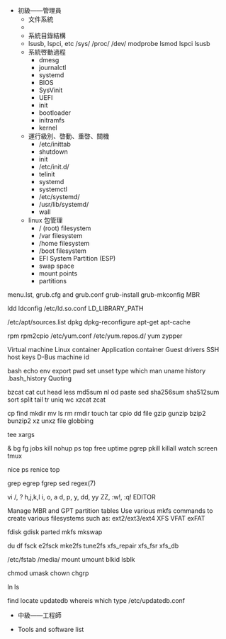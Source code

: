 * 初級——管理員
  * 文件系統
  * 
  * 系統目錄結構
  * lsusb, lspci, etc
    /sys/
    /proc/
    /dev/
    modprobe
    lsmod
    lspci
    lsusb
  * 系統啓動過程
    * dmesg
    * journalctl
    * systemd
    * BIOS
    * SysVinit
    * UEFI
    * init
    * bootloader
    * initramfs
    * kernel
  * 運行級別、啓動、重啓、關機
    * /etc/inittab
    * shutdown
    * init
    * /etc/init.d/
    * telinit
    * systemd
    * systemctl
    * /etc/systemd/
    * /usr/lib/systemd/
    * wall
  * linux 包管理
    * / (root) filesystem
    * /var filesystem
    * /home filesystem
    * /boot filesystem
    * EFI System Partition (ESP)
    * swap space
    * mount points
    * partitions

menu.lst, grub.cfg and grub.conf
grub-install
grub-mkconfig
MBR

ldd
ldconfig
/etc/ld.so.conf
LD_LIBRARY_PATH

/etc/apt/sources.list
dpkg
dpkg-reconfigure
apt-get
apt-cache

rpm
rpm2cpio
/etc/yum.conf
/etc/yum.repos.d/
yum
zypper


Virtual machine
Linux container
Application container
Guest drivers
SSH host keys
D-Bus machine id

bash
echo
env
export
pwd
set
unset
type
which
man
uname
history
.bash_history
Quoting

bzcat
cat
cut
head
less
md5sum
nl
od
paste
sed
sha256sum
sha512sum
sort
split
tail
tr
uniq
wc
xzcat
zcat

cp
find
mkdir
mv
ls
rm
rmdir
touch
tar
cpio
dd
file
gzip
gunzip
bzip2
bunzip2
xz
unxz
file globbing

tee
xargs

&
bg
fg
jobs
kill
nohup
ps
top
free
uptime
pgrep
pkill
killall
watch
screen
tmux

nice
ps
renice
top

grep
egrep
fgrep
sed
regex(7)

vi
/, ?
h,j,k,l
i, o, a
d, p, y, dd, yy
ZZ, :w!, :q!
EDITOR

Manage MBR and GPT partition tables
Use various mkfs commands to create various filesystems such as:
ext2/ext3/ext4
XFS
VFAT
exFAT

fdisk
gdisk
parted
mkfs
mkswap


du
df
fsck
e2fsck
mke2fs
tune2fs
xfs_repair
xfs_fsr
xfs_db


/etc/fstab
/media/
mount
umount
blkid
lsblk

chmod
umask
chown
chgrp


ln
ls

find
locate
updatedb
whereis
which
type
/etc/updatedb.conf




* 中級——工程師

* Tools and software list



